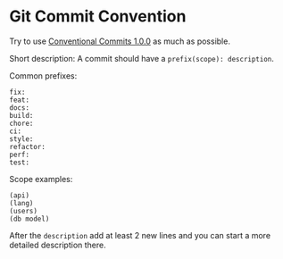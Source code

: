 # Git Commit Convention

Try to use [Conventional Commits 1.0.0](https://www.conventionalcommits.org/en/v1.0.0/) as much as possible.

Short description: A commit should have a `prefix(scope): description`.

Common prefixes:

```
fix:
feat:
docs:
build:
chore:
ci:
style:
refactor:
perf:
test:
```

Scope examples:

```
(api)
(lang)
(users)
(db model)
```

After the `description` add at least 2 new lines and you can start a more detailed description there.
